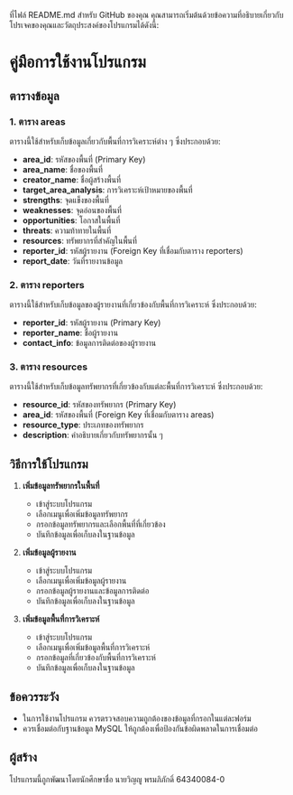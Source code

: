 ที่ไฟล์ README.md สำหรับ GitHub ของคุณ คุณสามารถเริ่มต้นด้วยข้อความที่อธิบายเกี่ยวกับโปรเจคของคุณและวัตถุประสงค์ของโปรแกรมได้ดังนี้:

# คู่มือการใช้งานโปรแกรม

## ตารางข้อมูล

### 1. ตาราง areas

ตารางนี้ใช้สำหรับเก็บข้อมูลเกี่ยวกับพื้นที่การวิเคราะห์ต่าง ๆ ซึ่งประกอบด้วย:

- **area_id**: รหัสของพื้นที่ (Primary Key)
- **area_name**: ชื่อของพื้นที่
- **creator_name**: ชื่อผู้สร้างพื้นที่
- **target_area_analysis**: การวิเคราะห์เป้าหมายของพื้นที่
- **strengths**: จุดแข็งของพื้นที่
- **weaknesses**: จุดอ่อนของพื้นที่
- **opportunities**: โอกาสในพื้นที่
- **threats**: ความท้าทายในพื้นที่
- **resources**: ทรัพยากรที่สำคัญในพื้นที่
- **reporter_id**: รหัสผู้รายงาน (Foreign Key ที่เชื่อมกับตาราง reporters)
- **report_date**: วันที่รายงานข้อมูล

### 2. ตาราง reporters

ตารางนี้ใช้สำหรับเก็บข้อมูลของผู้รายงานที่เกี่ยวข้องกับพื้นที่การวิเคราะห์ ซึ่งประกอบด้วย:

- **reporter_id**: รหัสผู้รายงาน (Primary Key)
- **reporter_name**: ชื่อผู้รายงาน
- **contact_info**: ข้อมูลการติดต่อของผู้รายงาน

### 3. ตาราง resources

ตารางนี้ใช้สำหรับเก็บข้อมูลทรัพยากรที่เกี่ยวข้องกับแต่ละพื้นที่การวิเคราะห์ ซึ่งประกอบด้วย:

- **resource_id**: รหัสของทรัพยากร (Primary Key)
- **area_id**: รหัสของพื้นที่ (Foreign Key ที่เชื่อมกับตาราง areas)
- **resource_type**: ประเภทของทรัพยากร
- **description**: คำอธิบายเกี่ยวกับทรัพยากรนั้น ๆ

## วิธีการใช้โปรแกรม

1. **เพิ่มข้อมูลทรัพยากรในพื้นที่**
   - เข้าสู่ระบบโปรแกรม
   - เลือกเมนูเพื่อเพิ่มข้อมูลทรัพยากร
   - กรอกข้อมูลทรัพยากรและเลือกพื้นที่ที่เกี่ยวข้อง
   - บันทึกข้อมูลเพื่อเก็บลงในฐานข้อมูล

2. **เพิ่มข้อมูลผู้รายงาน**
   - เข้าสู่ระบบโปรแกรม
   - เลือกเมนูเพื่อเพิ่มข้อมูลผู้รายงาน
   - กรอกข้อมูลผู้รายงานและข้อมูลการติดต่อ
   - บันทึกข้อมูลเพื่อเก็บลงในฐานข้อมูล

3. **เพิ่มข้อมูลพื้นที่การวิเคราะห์**
   - เข้าสู่ระบบโปรแกรม
   - เลือกเมนูเพื่อเพิ่มข้อมูลพื้นที่การวิเคราะห์
   - กรอกข้อมูลที่เกี่ยวข้องกับพื้นที่การวิเคราะห์
   - บันทึกข้อมูลเพื่อเก็บลงในฐานข้อมูล

## ข้อควรระวัง

- ในการใช้งานโปรแกรม ควรตรวจสอบความถูกต้องของข้อมูลที่กรอกในแต่ละฟอร์ม
- ควรเชื่อมต่อกับฐานข้อมูล MySQL ให้ถูกต้องเพื่อป้องกันข้อผิดพลาดในการเชื่อมต่อ

## ผู้สร้าง

โปรแกรมนี้ถูกพัฒนาโดยนักศึกษาชื่อ นายวิญญู พรมภิภักดิ์ 64340084-0
